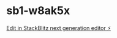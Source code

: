 # sb1-w8ak5x

[Edit in StackBlitz next generation editor ⚡️](https://stackblitz.com/~/github.com/Wyrmstooth/sb1-w8ak5x)